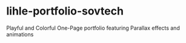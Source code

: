 # lihle-portfolio-sovtech
 Playful and Colorful One-Page portfolio featuring Parallax effects and animations
